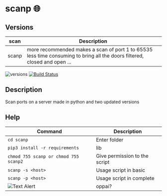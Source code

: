 # scanp 🌐


## Versions 

| scan | Description |
| --- | --- | 
| scanp |more recommended makes a scan of port 1 to 65535 less time consuming to bring all the doors filtered, closed and open ... |

![versions](https://img.shields.io/pypi/pyversions/pybadges.svg)
[![Build Status](https://travis-ci.org/dwyl/esta.svg?branch=master)](https://travis-ci.org/dwyl/esta)

## Description
Scan ports on a server
made in python and two updated versions


## Help
| Command | Description |
| --- | --- |
|```cd scanp```|Enter folder|
| ```pip3 install -r requirements ```|lib|
|```chmod 755 scanp or chmod 755 scanp2```|Give permission to the script|
| ```scanp -s <host>``` | Usage script in basic|
| ```scanp -p <host> ```| Usage script in complete |  
![Text Alert](https://media.giphy.com/media/d2ZegRpJmRhe3EXK/giphy.gif)| oppai?
